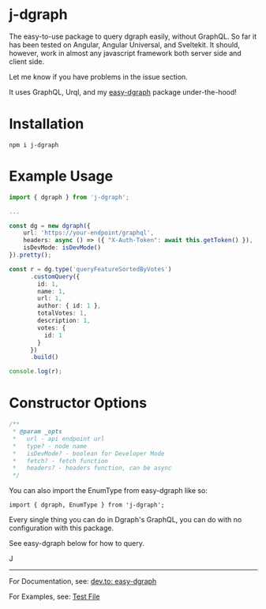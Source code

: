 # j-dgraph

The easy-to-use package to query dgraph easily, without GraphQL.  So far it has been tested on Angular, Angular Universal, and Sveltekit.  It should, however, work in almost any javascript framework both server side and client side. 

Let me know if you have problems in the issue section.

It uses GraphQL, Urql, and my [easy-dgraph](https://github.com/jdgamble555/easy-dgraph) package under-the-hood!

# Installation

`npm i j-dgraph`

# Example Usage

```typescript
import { dgraph } from 'j-dgraph';

...

const dg = new dgraph({
    url: 'https://your-endpoint/graphql',
    headers: async () => ({ "X-Auth-Token": await this.getToken() }),
    isDevMode: isDevMode()
}).pretty();

const r = dg.type('queryFeatureSortedByVotes')
      .customQuery({
        id: 1,
        name: 1,
        url: 1,
        author: { id: 1 },
        totalVotes: 1,
        description: 1,
        votes: {
          id: 1
        }
      })
      .build()

console.log(r);
```

# Constructor Options

```typescript
/**
 * @param _opts 
 *   url - api endpoint url
 *   type? - node name
 *   isDevMode? - boolean for Developer Mode
 *   fetch? - fetch function
 *   headers? - headers function, can be async
 */
```

You can also import the EnumType from easy-dgraph like so:

`import { dgraph, EnumType } from 'j-dgraph';`

Every single thing you can do in Dgraph's GraphQL, you can do with no configuration with this package.

See easy-dgraph below for how to query.

J
________

For Documentation, see: [dev.to: easy-dgraph](https://dev.to/jdgamble555/easy-dgraph-create-dgraph-graphql-on-the-fly-10bm)

For Examples, see: [Test File](https://github.com/jdgamble555/easy-dgraph/blob/master/src/lib/easy-dgraph.test.ts)
